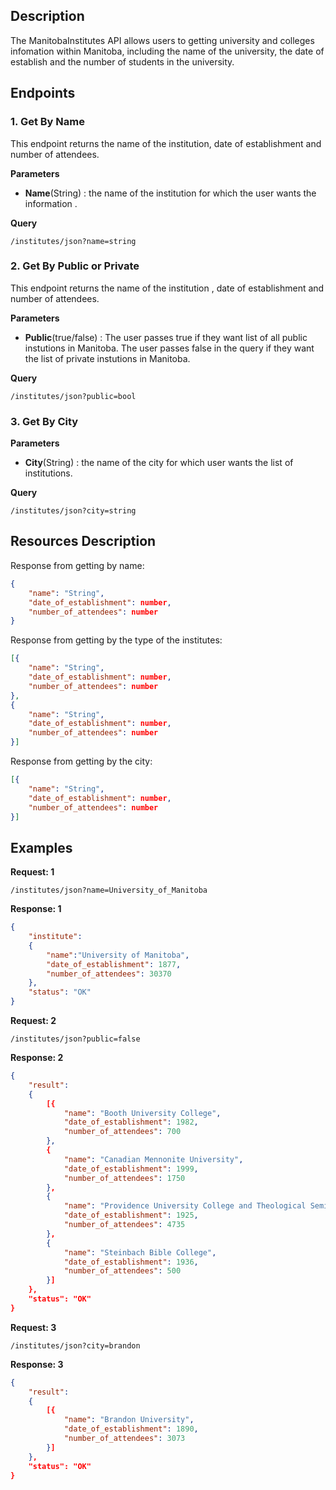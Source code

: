 ## Description

The ManitobaInstitutes API allows users to getting university and colleges infomation within Manitoba, including the name of the university, the date of establish and the number of students in the university.

## Endpoints

### 1. Get By Name

This endpoint returns the name of the institution, date of establishment and number of attendees. 

**Parameters**

 - **Name**(String) : the name of the institution for which the user wants the information .
 
 **Query**
 
    /institutes/json?name=string
    
### 2. Get By Public or Private

This endpoint returns the name of the institution , date of establishment and number of attendees. 

**Parameters**

- **Public**(true/false) : The user passes true if they want list of all public instutions in Manitoba. The user passes false in the query if they want the list of private instutions in Manitoba.

**Query**

    /institutes/json?public=bool
    
### 3. Get By City

**Parameters**
- **City**(String) : the name of the city for which user wants the list of institutions. 

**Query**

    /institutes/json?city=string

## Resources Description
Response from getting by name:
```json
{
    "name": "String",
    "date_of_establishment": number,
    "number_of_attendees": number
}
```
Response from getting by the type of the institutes:
```json
[{
    "name": "String",
    "date_of_establishment": number,
    "number_of_attendees": number
},
{
    "name": "String",
    "date_of_establishment": number,
    "number_of_attendees": number
}]
```
Response from getting by the city:
```json
[{
    "name": "String",
    "date_of_establishment": number,
    "number_of_attendees": number
}]
```
## Examples
**Request: 1**

    /institutes/json?name=University_of_Manitoba
    
**Response: 1**
```json
{
    "institute":
    {
        "name":"University of Manitoba",
        "date_of_establishment": 1877,
        "number_of_attendees": 30370
    },
    "status": "OK"
}
```
**Request: 2**

    /institutes/json?public=false

**Response: 2**
```json
{
    "result":
    {
        [{
            "name": "Booth University College",
            "date_of_establishment": 1982,
            "number_of_attendees": 700
        },
        {
            "name": "Canadian Mennonite University",
            "date_of_establishment": 1999,
            "number_of_attendees": 1750
        },
        {
            "name": "Providence University College and Theological Seminary",
            "date_of_establishment": 1925,
            "number_of_attendees": 4735
        },
        {
            "name": "Steinbach Bible College",
            "date_of_establishment": 1936,
            "number_of_attendees": 500
        }]
    },
    "status": "OK"
}
```
**Request: 3**

    /institutes/json?city=brandon

**Response: 3**
```json
{
    "result":
    {
        [{
            "name": "Brandon University",
            "date_of_establishment": 1890,
            "number_of_attendees": 3073
        }]
    },
    "status": "OK"
}
```
